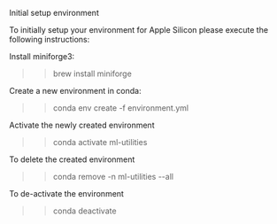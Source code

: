 Initial setup environment

To initially setup your environment for Apple Silicon please execute the following instructions:

Install miniforge3:

>> brew install miniforge

Create a new environment in conda:

>> conda env create -f environment.yml

Activate the newly created environment

>> conda activate ml-utilities

To delete the created environment

>> conda remove -n ml-utilities --all

To de-activate the environment

>> conda deactivate